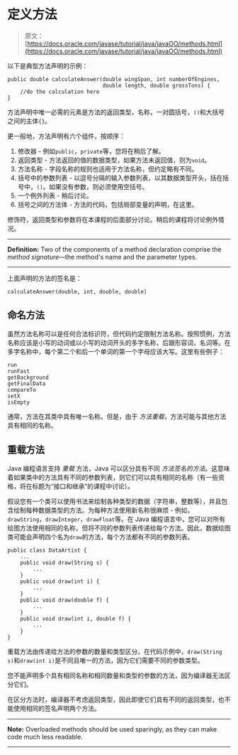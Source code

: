 # 定义方法

> 原文： [https://docs.oracle.com/javase/tutorial/java/javaOO/methods.html](https://docs.oracle.com/javase/tutorial/java/javaOO/methods.html)

以下是典型方法声明的示例：

```
public double calculateAnswer(double wingSpan, int numberOfEngines,
                              double length, double grossTons) {
    //do the calculation here
}

```

方法声明中唯一必需的元素是方法的返回类型，名称，一对圆括号，`()`和大括号之间的主体`{}`。

更一般地，方法声明有六个组件，按顺序：

1.  修改器 - 例如`public`，`private`等，您将在稍后了解。
2.  返回类型 - 方法返回的值的数据类型，如果方法未返回值，则为`void`。
3.  方法名称 - 字段名称的规则也适用于方法名称，但约定略有不同。
4.  括号中的参数列表 - 以逗号分隔的输入参数列表，以其数据类型开头，括在括号中，`()`。如果没有参数，则必须使用空括号。
5.  一个例外列表 - 稍后讨论。
6.  括号之间的方法体 - 方法的代码，包括局部变量的声明，在这里。

修饰符，返回类型和参数将在本课程的后面部分讨论。稍后的课程将讨论例外情况。

* * *

**Definition:** Two of the components of a method declaration comprise the _method signature_—the method's name and the parameter types.

* * *

上面声明的方法的签名是：

```
calculateAnswer(double, int, double, double)

```

## 命名方法

虽然方法名称可以是任何合法标识符，但代码约定限制方法名称。按照惯例，方法名称应该是小写的动词或以小写的动词开头的多字名称，后跟形容词，名词等。在多字名称中，每个第二个和后一个单词的第一个字母应该大写。这里有些例子：

```
run
runFast
getBackground
getFinalData
compareTo
setX
isEmpty

```

通常，方法在其类中具有唯一名称。但是，由于 _方法重载_，方法可能与其他方法具有相同的名称。

## 重载方法

Java 编程语言支持 _重载_ 方法，Java 可以区分具有不同 _方法签名的方法_。这意味着如果类中的方法具有不同的参数列表，则它们可以具有相同的名称（有一些资格，将在标题为“接口和继承”的课程中讨论）。

假设您有一个类可以使用书法来绘制各种类型的数据（字符串，整数等），并且包含绘制每种数据类型的方法。为每种方法使用新名称很麻烦 - 例如，`drawString`，`drawInteger`，`drawFloat`等。在 Java 编程语言中，您可以对所有绘图方法使用相同的名称，但将不同的参数列表传递给每个方法。因此，数据绘图类可能会声明四个名为`draw`的方法，每个方法都有不同的参数列表。

```
public class DataArtist {
    ...
    public void draw(String s) {
        ...
    }
    public void draw(int i) {
        ...
    }
    public void draw(double f) {
        ...
    }
    public void draw(int i, double f) {
        ...
    }
}

```

重载方法由传递给方法的参数的数量和类型区分。在代码示例中，`draw(String s)`和`draw(int i)`是不同且唯一的方法，因为它们需要不同的参数类型。

您不能声明多个具有相同名称和相同数量和类型的参数的方法，因为编译器无法区分它们。

在区分方法时，编译器不考虑返回类型，因此即使它们具有不同的返回类型，也不能使用相同的签名声明两个方法。

* * *

**Note:** Overloaded methods should be used sparingly, as they can make code much less readable.

* * *